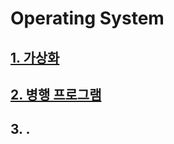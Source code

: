 # Operating System

## [1. 가상화 ](https://github.com/JayFreemandev/Computer-Science/tree/main/Operating%20Systems/virtualization)
## [2. 병행 프로그램](https://github.com/JayFreemandev/Computer-Science/tree/main/Operating%20Systems/concurrency)
## 3. .
